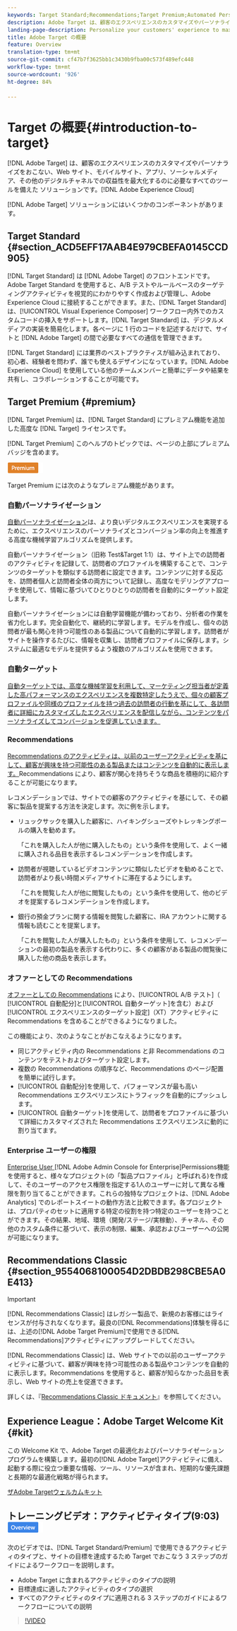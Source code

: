```yaml
---
keywords: Target Standard;Recommendations;Target Premium;Automated Personalization;auto-target;auto target;permissions;what is adobe target;
description: Adobe Target は、顧客のエクスペリエンスのカスタマイズやパーソナライズをおこない、Web サイト、モバイルサイト、アプリ、ソーシャルメディア、その他のデジタルチャネルでの収益性を最大化するのに必要なすべてのツールを備えた Adobe Experience Cloud ソリューションです。
landing-page-description: Personalize your customers' experience to maximize revenue on your web and mobile sites, apps, social media, and other digital channels.
title: Adobe Target の概要
feature: Overview
translation-type: tm+mt
source-git-commit: cf47b7f3625bb1c3430b9fba00c573f489efc448
workflow-type: tm+mt
source-wordcount: '926'
ht-degree: 84%

---
```



# Target の概要{#introduction-to-target}

[!DNL Adobe Target] は、顧客のエクスペリエンスのカスタマイズやパーソナライズをおこない、Web サイト、モバイルサイト、アプリ、ソーシャルメディア、その他のデジタルチャネルでの収益性を最大化するのに必要なすべてのツールを備えた ソリューションです。[!DNL Adobe Experience Cloud]

[!DNL Adobe Target] ソリューションにはいくつかのコンポーネントがあります。

## Target Standard {#section_ACD5EFF17AAB4E979CBEFA0145CCD905}

[!DNL Target Standard] は [!DNL Adobe Target] のフロントエンドです。Adobe Target Standard を使用すると、A/B テストやルールベースのターゲティングアクティビティを視覚的にわかりやすく作成および管理し、Adobe Experience Cloud に接続することができます。また、[!DNL Target Standard] は、[!UICONTROL Visual Experience Composer] ワークフロー内外でのカスタムコードの挿入をサポートします。[!DNL Target Standard] は、デジタルメディアの実装を簡易化します。各ページに 1 行のコードを記述するだけで、サイトと [!DNL Adobe Target] の間で必要なすべての通信を管理できます。

[!DNL Target Standard] には業界のベストプラクティスが組み込まれており、初心者、経験者を問わず、誰でも使えるデザインになっています。[!DNL Adobe Experience Cloud] を使用している他のチームメンバーと簡単にデータや結果を共有し、コラボレーションすることが可能です。

## Target Premium {#premium}

[!DNL Target Premium] は、[!DNL Target Standard] にプレミアム機能を追加した高度な [!DNL Target] ライセンスです。

[!DNL Target Premium] このヘルプのトピックでは、ページの上部にプレミアムバッジを含めます。

![Premium バッジ](/help/assets/premium.png)

Target Premium には次のようなプレミアム機能があります。

### 自動パーソナライゼーション

[自動パーソナライゼーション](/help/c-activities/t-automated-personalization/automated-personalization.md#task_8AAF837796D74CF893CA2F88BA1491C9)は、より良いデジタルエクスペリエンスを実現するために、エクスペリエンスのパーソナライズとコンバージョン率の向上を推進する高度な機械学習アルゴリズムを提供します。

自動パーソナライゼーション（旧称 Test&amp;Target 1:1）は、サイト上での訪問者のアクティビティを記録して、訪問者のプロファイルを構築することで、コンテンツのターゲットを類似する訪問者に設定できます。コンテンツに対する反応を、訪問者個人と訪問者全体の両方について記録し、高度なモデリングアプローチを使用して、情報に基づいてひとりひとりの訪問者を自動的にターゲット設定します。

自動パーソナライゼーションには自動学習機能が備わっており、分析者の作業を省力化します。完全自動化で、継続的に学習します。モデルを作成し、個々の訪問者が最も関心を持つ可能性のある製品について自動的に学習します。訪問者がサイトを操作するたびに、情報を収集し、訪問者プロファイルに保存します。システムに最適なモデルを提供するよう複数のアルゴリズムを使用できます。

### 自動ターゲット

[自動ターゲットでは、高度な機械学習を利用して、マーケティング担当者が定義した高パフォーマンスのエクスペリエンスを複数特定したうえで、個々の顧客プロファイルや同様のプロファイルを持つ過去の訪問者の行動を基にして、各訪問者に詳細にカスタマイズしたエクスペリエンスを配信しながら、コンテンツをパーソナライズしてコンバージョンを促進していきます。](/help/c-activities/auto-target/auto-target-to-optimize.md)

### Recommendations

[Recommendations のアクティビティは、以前のユーザーアクティビティを基にして、顧客が興味を持つ可能性のある製品またはコンテンツを自動的に表示します。](/help/c-recommendations/recommendations.md#concept_7556C8A4543942F2A77B13A29339C0C0)Recommendations により、顧客が関心を持ちそうな商品を積極的に紹介することが可能になります。

レコメンデーションでは、サイトでの顧客のアクティビティを基にして、その顧客に製品を提案する方法を決定します。次に例を示します。

* リュックサックを購入した顧客に、ハイキングシューズやトレッキングポールの購入を勧めます。

   「これを購入した人が他に購入したもの」という条件を使用して、よく一緒に購入される品目を表示するレコメンデーションを作成します。

* 訪問者が視聴しているビデオコンテンツに類似したビデオを勧めることで、訪問者がより長い時間メディアサイトに滞在するようにします。

   「これを閲覧した人が他に閲覧したもの」という条件を使用して、他のビデオを提案するレコメンデーションを作成します。

* 銀行の預金プランに関する情報を閲覧した顧客に、IRA アカウントに関する情報も読むことを提案します。

   「これを閲覧した人が購入したもの」という条件を使用して、レコメンデーションの最初の製品を表示する代わりに、多くの顧客がある製品の閲覧後に購入した他の商品を表示します。

### オファーとしての Recommendations 

[オファーとしての Recommendations](/help/c-recommendations/recommendations-as-an-offer.md) により、[!UICONTROL A/B テスト]（ [!UICONTROL 自動配分]と[!UICONTROL 自動ターゲット]を含む）および[!UICONTROL エクスペリエンスのターゲット設定]（XT）アクティビティに Recommendations を含めることができるようになりました。

この機能により、次のようなことがおこなえるようになります。

* 同じアクティビティ内の Recommendations と非 Recommendations のコンテンツをテストおよびターゲット設定します。
* 複数の Recommendations の順序など、Recommendations のページ配置を簡単に試行します。
* [!UICONTROL 自動配分]を使用して、パフォーマンスが最も高い Recommendations エクスペリエンスにトラフィックを自動的にプッシュします。
* [!UICONTROL 自動ターゲット]を使用して、訪問者をプロファイルに基づいて詳細にカスタマイズされた Recommendations エクスペリエンスに動的に割り当てます。

### Enterprise ユーザーの権限

[Enterprise User ](/help/administrating-target/c-user-management/property-channel/property-channel.md#concept_E396B16FA2024ADBA27BC056138F9838)  [!DNL Adobe Admin Console for Enterprise]Permissions機能を使用すると、様々なプロジェクト(の「製品プロファイル」と呼ばれる)を作成して、そのユーザーのアクセス権限を指定する1人のユーザーに対して異なる権限を割り当てることができます。これらの独特なプロジェクトは、[!DNL Adobe Analytics] でのレポートスイートの動作方法と比較できます。各プロジェクトは、プロパティのセットに適用する特定の役割を持つ特定のユーザーを持つことができます。その結果、地域、環境（開発/ステージ/実稼動）、チャネル、その他のカスタム条件に基づいて、表示の制限、編集、承認およびユーザーへの公開が可能になります。

## Recommendations Classic {#section_9554068100054D2DBDB298CBE5A0E413}

>[!IMPORTANT]
>
>[!DNL Recommendations Classic] はレガシー製品で、新規のお客様にはライセンスが付与されなくなります。最良の[!DNL Recommendations]体験を得るには、上述の[!DNL Adobe Target Premium]で使用できる[!DNL Recommendations]アクティビティにアップグレードしてください。

[!DNL Recommendations Classic] は、Web サイトでの以前のユーザーアクティビティに基づいて、顧客が興味を持つ可能性のある製品やコンテンツを自動的に表示します。Recommendations を使用すると、顧客が知らなかった品目を表示し、Web サイトの売上を促進できます。

詳しくは、『[Recommendations Classic ドキュメント](/help/assets/adobe-recommendations-classic.pdf)』を参照してください。

## Experience League：Adobe Target Welcome Kit {#kit}

この Welcome Kit で、Adobe Target の最適化およびパーソナライゼーションプログラムを構築します。最初の[!DNL Adobe Target]アクティビティに備え、起動する際に役立つ重要な情報、ツール、リソースが含まれ、短期的な優先課題と長期的な最適化戦略が得られます。

[ザAdobe Targetウェルカムキット](https://expleague.azureedge.net/pdf/Adobe-Target-Welcome-Kit.pdf)

## トレーニングビデオ：アクティビティタイプ(9:03) ![概要バッジ](/help/assets/overview.png)

次のビデオでは、[!DNL Target Standard/Premium] で使用できるアクティビティのタイプと、サイトの目標を達成するため Target でおこなう 3 ステップのガイドによるワークフローを説明します。

* Adobe Target に含まれるアクティビティのタイプの説明
* 目標達成に適したアクティビティのタイプの選択
* すべてのアクティビティのタイプに適用される 3 ステップのガイドによるワークフローについての説明

>[!VIDEO](https://video.tv.adobe.com/v/17386)
